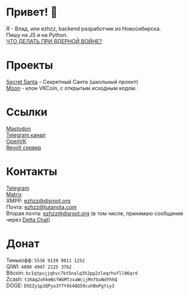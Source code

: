 # Привет! 👋
Я - Влад, или ezhzz, backend разработчик из Новосибирска.<br>
Пишу на JS и на Python.<br>
[ЧТО ДЕЛАТЬ ПРИ ЯДЕРНОЙ ВОЙНЕ?](/nuclearwar)
# Проекты
[Secret Santa](/secretsanta) - Секретный Санта (школьный проект)<br>
[Moon](https://github.com/Moon-wallet) - клон VKCoin, с открытым исходным кодом.<br>
# Ссылки
<a rel="me" href="https://ru.social/@ezhzz">Mastodon</a><br>
[Telegram канал](https://t.me/ezhzz)<br>
[OpenVK](https://openvk.su/ezhzz)<br>
[Revolt сервер](https://app.revolt.chat/invite/gZ8NHxgW)<br>
# Контакты
[Telegram](https://t.me/ezhzzz)<br>
[Matrix](https://matrix.to/#/@skywalker1:matrix.org)<br>
XMPP: ezhzz@disroot.org<br>
Почта: ezhzz@tutanota.com<br>
Вторая почта: ezhzz@disroot.org (в том числе, принимаю сообщения через [Delta Chat](https://delta.chat))<br>
# Донат
Тинькофф: `5536 9139 9811 1252`<br>
QIWI: `4890 4947 2225 3762`<br>
Bitcoin: `bc1qtpvjjqhvc7kt5nalq3h2pp2zleqrhufll06qrd`<br>
Zcash: `t1KAq2ohkmNiYWGMTzxaWcijMnfbuNdYhhQ`<br>
DOGE: `D5EZy1p2QPyo3Y7Y4S4QQ59cuhBoPgYiy3`
<!-- Another Web Available https://raw.githubusercontent.com/ezhzz/ezhzz.ru/main/index.md -->

